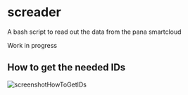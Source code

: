 # screader

A bash script to read out the data from the pana smartcloud

Work in progress

## How to get the needed IDs

![screenshotHowToGetIDs](https://imgur.com/OHBYiiX.png)
